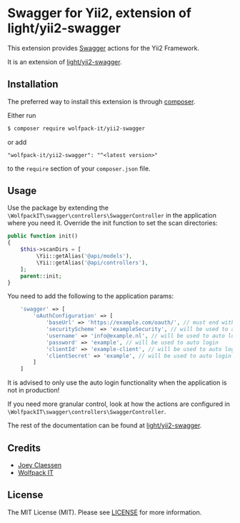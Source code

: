 # Swagger for Yii2, extension of light/yii2-swagger

This extension provides [Swagger](https://swagger.io/) actions for the Yii2 Framework.

It is an extension of [light/yii2-swagger](https://packagist.org/packages/light/yii2-swagger).

## Installation

The preferred way to install this extension is through [composer](http://getcomposer.org/download/).

Either run

```bash
$ composer require wolfpack-it/yii2-swagger
```

or add

```
"wolfpack-it/yii2-swagger": "^<latest version>"
```

to the `require` section of your `composer.json` file.

## Usage

Use the package by extending the `\WolfpackIT\swagger\controllers\SwaggerController` in the application where you need it.
Override the init function to set the scan directories:
```php
public function init()
{
    $this->scanDirs = [
         \Yii::getAlias('@api/models'),
         \Yii::getAlias('@api/controllers'),
    ];
    parent::init;
}
```

You need to add the following to the application params:

```php
    'swagger' => [
        'oAuthConfiguration' => [
            'baseUrl' => 'https://example.com/oauth/', // must end with a / (forward slash)
            'securityScheme' => 'exampleSecurity', // will be used to auto login
            'username' => 'info@example.nl', // will be used to auto login
            'password' => 'example', // will be used to auto login
            'clientId' => 'example-client', // will be used to auto login
            'clientSecret' => 'example', // will be used to auto login
        ]
    ]
```

It is advised to only use the auto login functionality when the application is not in production!

If you need more granular control, look at how the actions are configured in `\WolfpackIT\swagger\controllers\SwaggerController`.

The rest of the documentation can be found at [light/yii2-swagger](https://packagist.org/packages/light/yii2-swagger).

## Credits
- [Joey Claessen](https://github.com/joester89)
- [Wolfpack IT](https://github.com/wolfpack-it)

## License

The MIT License (MIT). Please see [LICENSE](https://github.com/wolfpack-it/yii2-swagger/blob/master/LICENSE) for more information.
